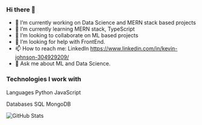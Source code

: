 ### Hi there 👋  





- 🔭 I’m currently working on Data Science and MERN stack based projects
- 🌱 I’m currently learning MERN stack, TypeScript 
- 👯 I’m looking to collaborate on ML based projects
- 🤔 I’m looking for help with FrontEnd.
- 📫 How to reach me: Linkedln https://www.linkedin.com/in/kevin-johnson-304929209/
- 💬 Ask me about ML and Data Science.

### Technologies I work with
Languages
Python
JavaScript

Databases
SQL
MongoDB




 ![GitHub Stats](https://github-readme-stats.vercel.app/api?username=Kevin29Johnson&theme=tokyonight)
